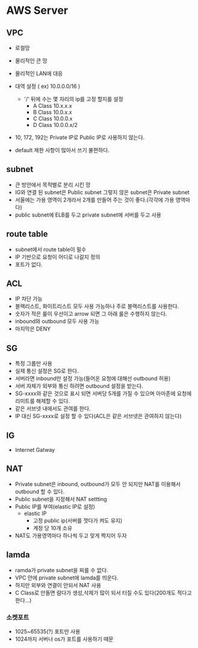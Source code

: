 
# AWS Server

## VPC
- 로컬망
- 물리적인 큰 망
- 물리적인 LAN에 대응

- 대역 설정 ( ex) 10.0.0.0/16 ) 
    - '/' 뒤에 수는 몇 자리의 ip를 고정 할지를 설정
        - A Class 10.x.x.x
        - B Class 10.0.x.x
        - C Class 10.0.0.x
        - D Class 10.0.0.x/2

- 10, 172, 192는 Private IP로 Public IP로 사용하지 않는다.
- default 제한 사항이 많아서 쓰기 불편하다.

## subnet
- 큰 방안에서 목적별로 분리 시킨 망
- IG와 연결 된 subnet은 Public subnet 그렇지 않은 subnet은 Private subnet
- 서울에는 가용 영역이 2개라서 2개를 만들어 주는 것이 좋다.(각각에 가용 영역마다)
- public subnet에 ELB를 두고 private subnet에 서버를 두고 사용

## route table
- subnet에서 route table이 필수
- IP 기반으로 요청이 어디로 나갈지 정의
- 포트가 없다.

## ACL
- IP 차단 가능
- 블랙리스트, 화이트리스트 모두 사용 가능하나 주로 블랙리스트를 사용한다.
- 숫자가 적은 룰이 우선이고 arrow 되면 그 아래 룰은 수행하지 않는다.
- inbound와 outbound 모두 사용 가능
- 마지막은 DENY

## SG
- 특정 그룹만 사용
- 실제 통신 설정은 SG로 한다.
- 서버라면 inbound만 설정 가능(들어온 요청에 대해선 outbound 허용)
- 서버 자체가 외부와 통신 하려면 outbound 설정을 받는다.
- SG-xxxx와 같은 것으로 표시 되면 서버당 5개를 가질 수 있으며 아마존에 요청에 리미트를 해제할 수 있다.
- 같은 서브넷 내에서도 관여를 한다.
- IP 대신 SG-xxxx로 설정 할 수 있다(ACL은 같은 서브넷은 관여하지 않는다)

## IG
- Internet Gatway

## NAT
- Private subnet은 inbound, outbound가 모두 안 되지만 NAT를 이용해서 outbound 할 수 있다.
- Public subnet을 지정해서 NAT settting
- Public IP를 부여(elastic IP로 설정)
    - elastic IP
        - 고정 public ip(서버를 껏다가 켜도 유지)
        - 계정 당 10개 소유
- NAT도 가용영역마다 하나씩 두고 맞게 짝지어 두자

## lamda
- ramda가 private subnet을 찌를 수 없다.
- VPC 안에 private subnet에 lamda를 띄운다.
- 하지만 외부와 연결이 안되서 NAT 사용
- C Class로 만들면 람다가 생성,삭제가 많이 되서 터질 수도 있다(200개도 적다고 한다...)

### 소켓포트
- 1025~65535(?) 포트만 사용
- 1024까지 서버나 os가 포트를 사용하기 때문
